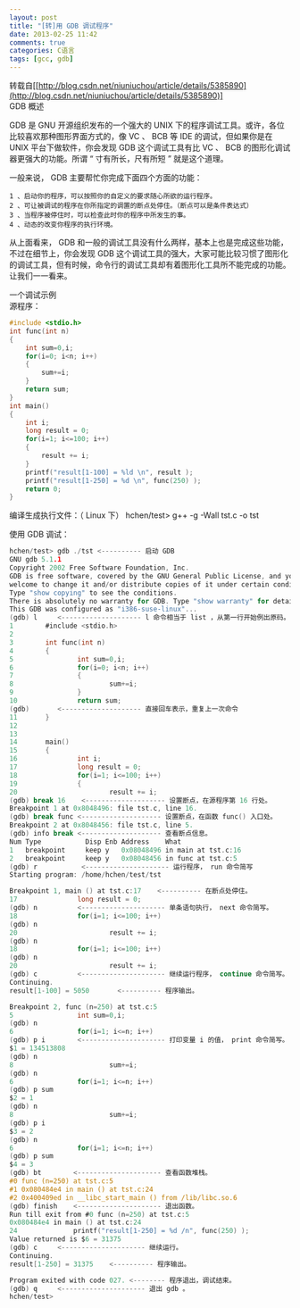 ```yaml
---
layout: post
title: "[转]用 GDB 调试程序"
date: 2013-02-25 11:42
comments: true
categories: C语言
tags: [gcc, gdb]
---
```

转载自[[http://blog.csdn.net/niuniuchou/article/details/5385890](http://blog.csdn.net/niuniuchou/article/details/5385890)]    
GDB 概述

GDB 是 GNU 开源组织发布的一个强大的 UNIX 下的程序调试工具。或许，各位比较喜欢那种图形界面方式的，像 VC 、 BCB 等 IDE 的调试，但如果你是在 UNIX 平台下做软件，你会发现 GDB 这个调试工具有比 VC 、 BCB 的图形化调试器更强大的功能。所谓 “ 寸有所长，尺有所短 ” 就是这个道理。

一般来说， GDB 主要帮忙你完成下面四个方面的功能：

    1 、启动你的程序，可以按照你的自定义的要求随心所欲的运行程序。
    2 、可让被调试的程序在你所指定的调置的断点处停住。（断点可以是条件表达式）
    3 、当程序被停住时，可以检查此时你的程序中所发生的事。
    4 、动态的改变你程序的执行环境。

从上面看来， GDB 和一般的调试工具没有什么两样，基本上也是完成这些功能，不过在细节上，你会发现 GDB 这个调试工具的强大，大家可能比较习惯了图形化的调试工具，但有时候，命令行的调试工具却有着图形化工具所不能完成的功能。让我们一一看来。

一个调试示例    
源程序： 
``` c tst.c
#include <stdio.h>
int func(int n)
{
    int sum=0,i;
    for(i=0; i<n; i++)
    {
        sum+=i;
    }
    return sum;
}
int main()
{
    int i;
    long result = 0;
    for(i=1; i<=100; i++)
    {
        result += i;
    }
    printf("result[1-100] = %ld \n", result );
    printf("result[1-250] = %d \n", func(250) );
    return 0;
}
```
编译生成执行文件：（ Linux 下）
    hchen/test> g++ -g -Wall tst.c -o tst

使用 GDB 调试：
``` c
hchen/test> gdb ./tst <---------- 启动 GDB
GNU gdb 5.1.1
Copyright 2002 Free Software Foundation, Inc.
GDB is free software, covered by the GNU General Public License, and you are
welcome to change it and/or distribute copies of it under certain conditions.
Type "show copying" to see the conditions.
There is absolutely no warranty for GDB. Type "show warranty" for details.
This GDB was configured as "i386-suse-linux"...
(gdb) l     <-------------------- l 命令相当于 list ，从第一行开始例出原码。
1        #include <stdio.h>
2
3        int func(int n)
4        {
5                int sum=0,i;
6                for(i=0; i<n; i++)
7                {
8                        sum+=i;
9                }
10               return sum;
(gdb)       <-------------------- 直接回车表示，重复上一次命令
11       }
12
13
14       main()
15       {
16               int i;
17               long result = 0;
18               for(i=1; i<=100; i++)
19               {
20                       result += i;  
(gdb) break 16    <-------------------- 设置断点，在源程序第 16 行处。
Breakpoint 1 at 0x8048496: file tst.c, line 16.
(gdb) break func <-------------------- 设置断点，在函数 func() 入口处。
Breakpoint 2 at 0x8048456: file tst.c, line 5.
(gdb) info break <-------------------- 查看断点信息。
Num Type           Disp Enb Address    What
1   breakpoint     keep y   0x08048496 in main at tst.c:16
2   breakpoint     keep y   0x08048456 in func at tst.c:5
(gdb) r           <--------------------- 运行程序， run 命令简写
Starting program: /home/hchen/test/tst

Breakpoint 1, main () at tst.c:17    <---------- 在断点处停住。
17               long result = 0;
(gdb) n          <--------------------- 单条语句执行， next 命令简写。
18               for(i=1; i<=100; i++)
(gdb) n
20                       result += i;
(gdb) n
18               for(i=1; i<=100; i++)
(gdb) n
20                       result += i;
(gdb) c          <--------------------- 继续运行程序， continue 命令简写。
Continuing.
result[1-100] = 5050       <---------- 程序输出。

Breakpoint 2, func (n=250) at tst.c:5
5                int sum=0,i;
(gdb) n
6                for(i=1; i<=n; i++)
(gdb) p i        <--------------------- 打印变量 i 的值， print 命令简写。
$1 = 134513808
(gdb) n
8                        sum+=i;
(gdb) n
6                for(i=1; i<=n; i++)
(gdb) p sum
$2 = 1
(gdb) n
8                        sum+=i;
(gdb) p i
$3 = 2
(gdb) n
6                for(i=1; i<=n; i++)
(gdb) p sum
$4 = 3
(gdb) bt        <--------------------- 查看函数堆栈。
#0 func (n=250) at tst.c:5
#1 0x080484e4 in main () at tst.c:24
#2 0x400409ed in __libc_start_main () from /lib/libc.so.6
(gdb) finish    <--------------------- 退出函数。
Run till exit from #0 func (n=250) at tst.c:5
0x080484e4 in main () at tst.c:24
24              printf("result[1-250] = %d /n", func(250) );
Value returned is $6 = 31375
(gdb) c     <--------------------- 继续运行。
Continuing.
result[1-250] = 31375    <---------- 程序输出。

Program exited with code 027. <-------- 程序退出，调试结束。
(gdb) q     <--------------------- 退出 gdb 。
hchen/test>
```